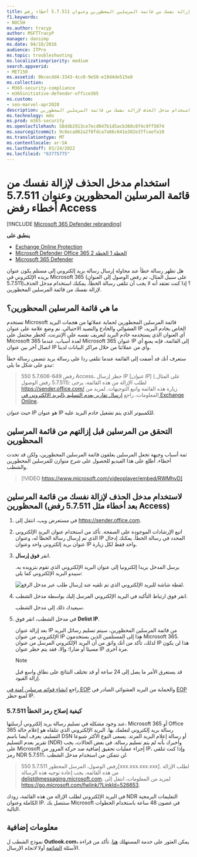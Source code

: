 ```yaml
---
title: إزالة نفسك من قائمة المرسلين المحظورين وعنوان 5.7.511 أخطاء رفض Access
f1.keywords:
- NOCSH
ms.author: tracyp
author: MSFTTracyP
manager: dansimp
ms.date: 04/18/2016
audience: ITPro
ms.topic: troubleshooting
ms.localizationpriority: medium
search.appverid:
- MET150
ms.assetid: 0bcecdd4-3343-4cc0-9e58-e19d4de515e8
ms.collection:
- M365-security-compliance
- m365initiative-defender-office365
ms.custom:
- seo-marvel-apr2020
description: في هذه المقالة، ستتعرف على كيفية استخدام مدخل الحذف لإزالة نفسك من قائمة المرسلين المحظورين Microsoft 365 المحظورين. هذه هي أفضل استجابة لمعالجة الأخطاء التي تم رفضها في Access 5.7.511.
ms.technology: mdo
ms.prod: m365-security
ms.openlocfilehash: 58ddb2913ce7ecd047b1d5acb360c8f4c9ff5074
ms.sourcegitcommit: 9c8eca862a2f0fdca7a66c641e382e37fcaefa10
ms.translationtype: MT
ms.contentlocale: ar-SA
ms.lasthandoff: 03/24/2022
ms.locfileid: "63775775"
---
```

# <a name="use-the-delist-portal-to-remove-yourself-from-the-blocked-senders-list-and-address-57511-access-denied-errors"></a>استخدام مدخل الحذف لإزالة نفسك من قائمة المرسلين المحظورين وعنوان 5.7.511 أخطاء رفض Access

[!INCLUDE [Microsoft 365 Defender rebranding](../includes/microsoft-defender-for-office.md)]

**ينطبق على**
- [Exchange Online Protection](exchange-online-protection-overview.md)
- [Microsoft Defender Office 365 الخطة 1 الخطة 2](defender-for-office-365.md)
- [Microsoft 365 Defender](../defender/microsoft-365-defender.md)

هل تظهر رسالة خطأ عند محاولة إرسال رسالة بريد إلكتروني إلى مستلم يكون عنوان بريده الإلكتروني في Microsoft 365 (على سبيل المثال، تم رفض الوصول إلى العنوان 5.7.511)؟ إذا كنت تعتقد أنه لا يجب أن تتلقى رسالة الخطأ، يمكنك استخدام مدخل الحذف لإزالة نفسك من قائمة المرسلين المحظورين.

## <a name="what-is-the-blocked-senders-list"></a>ما هي قائمة المرسلين المحظورين؟

تستخدم Microsoft قائمة المرسلين المحظورين لحماية عملائها من هجمات البريد العشوائي والخادع والتصيد الاحتيالي. تم وضع علامة على عنوان IP الخاص بخادم البريد، أي العنوان الذي يستخدمه خادم البريد لتعريف نفسه على الإنترنت، كخطر محتمل على Microsoft 365 لعدة أسباب. عندما Microsoft 365 عنوان IP إلى القائمة، فإنه يمنع أي اتصال آخر بين عنوان IP وأي من عملائنا من خلال مراكز البيانات لدينا.

ستعرف أنك قد أضفت إلى القائمة عندما تتلقى ردا على رسالة بريد تتضمن رسالة خطأ تبدو على شكل ما يلي:

> 550 5.7.606-649 رفض Access، حظر إرسال IP [_عنوان IP_] (على المثال. 5.7.511 رفض الوصول): لطلب الإزالة من هذه القائمة، يرجى <https://sender.office.com/> زيارة هذه القائمة واتبع التوجيهات. لمزيد من المعلومات، راجع [إرسال تقارير بعدم التسليم بالبريد الإلكتروني في Exchange Online](/Exchange/mail-flow-best-practices/non-delivery-reports-in-exchange-online/non-delivery-reports-in-exchange-online).

حيث  _عنوان IP_ هو عنوان IP للكمبيوتر الذي يتم تشغيل خادم البريد عليه.

## <a name="verify-senders-before-removing-them-from-the-blocked-senders-list"></a>التحقق من المرسلين قبل إزالتهم من قائمة المرسلين المحظورين

ثمة أسباب وجيهة تجعل المرسلين يغلقون قائمة المرسلين المحظورين، ولكن قد تحدث أخطاء. أطلع على هذا الفيديو للحصول على شرح متوازن للمرسلين المحظورين والشطب.
<p>

> [!VIDEO https://www.microsoft.com/videoplayer/embed/RWMhvD]

## <a name="to-use-delist-portal-to-remove-yourself-from-the-blocked-senders-list-after-errors-like-57511-access-denied"></a>لاستخدام مدخل الحذف لإزالة نفسك من قائمة المرسلين المحظورين (بعد أخطاء مثل 5.7.511 رفض Access)

1. في مستعرض ويب، انتقل إلى <https://sender.office.com>.

2. اتبع الإرشادات الموجودة على الصفحة. تأكد من استخدام عنوان البريد الإلكتروني الذي تم إرسال رسالة الخطأ له، وعنوان IP المحدد في رسالة الخطأ. يمكنك إدخال عنوان بريد إلكتروني واحد وعنوان IP واحد فقط لكل زيارة.

3. انقر **فوق إرسال**.

    يرسل المدخل بريدا إلكترونيا إلى عنوان البريد الإلكتروني الذي تقوم بتزويده به. سيبدو البريد الإلكتروني كما يلي:

    ![لقطة شاشة للبريد الإلكتروني الذي تم تلقيه عند إرسال طلب عبر مدخل الرفع.](../../media/bf13e4f7-f68c-4e46-baa7-b6ab4cfc13f3.png)

4. انقر فوق ارتباط التأكيد في البريد الإلكتروني المرسل إليك بواسطة مدخل الشطب.

    سيعيدك ذلك إلى مدخل الشطب.

5. في مدخل الشطب، انقر فوق **Delist IP**.

    بعد إزالة عنوان IP من قائمة المرسلين المحظورين، سيتم تسليم رسائل البريد الإلكتروني من عنوان IP هذا إلى المستلمين الذين يستخدمون Microsoft 365. لذلك، تأكد من أنك واثق من أن البريد الإلكتروني المرسل من عنوان IP هذا لن يكون مسيئا أو ضارا؛ وإلا، فقد يتم حظر عنوان IP مرة أخرى.

    > [!NOTE]
    > قد يستغرق الأمر ما يصل إلى 24 ساعة أو قد تختلف النتائج على نطاق واسع قبل إزالة القيود.

راجع [إنشاء قوائم مرسلين آمنة في EOP](create-safe-sender-lists-in-office-365.md) والحماية من البريد العشوائي الصادر في [EOP](outbound-spam-controls.md) لمنع حظر IP.

### <a name="how-do-fix-error-code-57511"></a>كيفية إصلاح رمز الخطأ 5.7.511

عند وجود مشكلة في تسليم رسالة بريد إلكتروني أرسلتها، Microsoft 365 أو Office 365 رسالة بريد إلكتروني لتعلمك بها. البريد الإلكتروني الذي تتلقاه هو إعلام حالة التسليم، يعرف أيضا باسم DSN أو رسالة إعلام البريد المرتد. يسمى النوع الأكثر شيوعا تقرير بعدم التسليم (NDR) وأخبرك بأنه لم يتم تسليم رسالة. في بعض الحالات، يجب على Microsoft إجراء عمليات تحقيق إضافية ضد حركة المرور من IP، وإذا كنت تتلقى رمز NDR 5.7.511، لن تتمكن من استخدام مدخل الشطب.

> 550 5.7.511 رفض الوصول، المرسل المحظور[xxx.xxx.xxx.xxx]. لطلب الإزالة من هذه القائمة، يجب إعادة توجيه هذه الرسالة delist@messaging.microsoft.com. لمزيد من المعلومات، انتقل إلى <https://go.microsoft.com/fwlink/?LinkId=526653>.

في البريد الإلكتروني لطلب الإزالة من هذه القائمة، زودك NDR التعليمات البرمجية الكاملة وعنوان IP. ستتصل بك Microsoft في غضون 48 ساعة باستخدام الخطوات التالية.

## <a name="more-information"></a>معلومات إضافية

نموذج الشطب ل **Outlook.com،** يمكن العثور على خدمة المستهلك [هنا](https://support.microsoft.com/supportrequestform/8ad563e3-288e-2a61-8122-3ba03d6b8d75). تأكد من قراءة الأسئلة [الشائعة](https://sendersupport.olc.protection.outlook.com/pm/troubleshooting.aspx) أولا _لاتجاه_ الإرسال.
